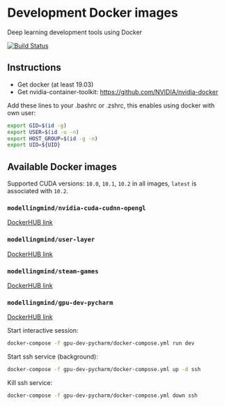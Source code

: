 # Development Docker images
Deep learning development tools using Docker

[![Build Status](https://dev.azure.com/ModellingMind/ModellingMind/_apis/build/status/Docker%20build%20and%20publish?branchName=master)](https://dev.azure.com/ModellingMind/ModellingMind/_build/latest?definitionId=4&branchName=master)


## Instructions

* Get docker (at least 19.03)
* Get nvidia-container-toolkit: https://github.com/NVIDIA/nvidia-docker


Add these lines to your .bashrc or .zshrc, this enables using docker with own user:
```bash
export GID=$(id -g)
export USER=$(id -u -n)
export HOST_GROUP=$(id -g -n)
export UID=${UID}
```

## Available Docker images
Supported CUDA versions: `10.0`, `10.1`, `10.2` in all images, `latest` is associated with `10.2`.


### `modellingmind/nvidia-cuda-cudnn-opengl` 
[DockerHUB link](https://hub.docker.com/repository/docker/modellingmind/cuda-cudnn-opengl)


### `modellingmind/user-layer`
[DockerHUB link](https://hub.docker.com/repository/docker/modellingmind/cuda-cudnn-opengl-userlayer)


### `modellingmind/steam-games`
[DockerHUB link](https://hub.docker.com/repository/docker/modellingmind/cuda-steam-gaming)


### `modellingmind/gpu-dev-pycharm`
[DockerHUB link](https://hub.docker.com/repository/docker/modellingmind/gpu-dev-pycharm)

Start interactive session:
```bash
docker-compose -f gpu-dev-pycharm/docker-compose.yml run dev
```

Start ssh service (background):
```bash
docker-compose -f gpu-dev-pycharm/docker-compose.yml up -d ssh
```

Kill ssh service:
```bash
docker-compose -f gpu-dev-pycharm/docker-compose.yml down ssh
```
